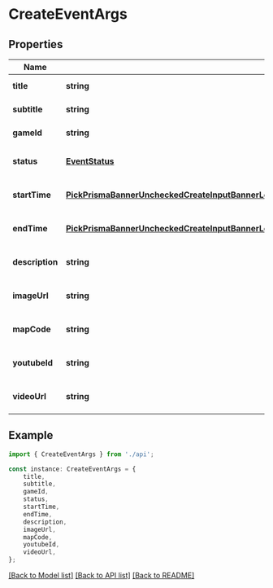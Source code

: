 # CreateEventArgs


## Properties

Name | Type | Description | Notes
------------ | ------------- | ------------- | -------------
**title** | **string** |  | [default to undefined]
**subtitle** | **string** |  | [default to undefined]
**gameId** | **string** |  | [default to undefined]
**status** | [**EventStatus**](EventStatus.md) |  | [optional] [default to undefined]
**startTime** | [**PickPrismaBannerUncheckedCreateInputBannerLocationOrStartTimeOrDesktopImageUrlOrMobileImageUrlOrEventIdStartTime**](PickPrismaBannerUncheckedCreateInputBannerLocationOrStartTimeOrDesktopImageUrlOrMobileImageUrlOrEventIdStartTime.md) |  | [optional] [default to undefined]
**endTime** | [**PickPrismaBannerUncheckedCreateInputBannerLocationOrStartTimeOrDesktopImageUrlOrMobileImageUrlOrEventIdStartTime**](PickPrismaBannerUncheckedCreateInputBannerLocationOrStartTimeOrDesktopImageUrlOrMobileImageUrlOrEventIdStartTime.md) |  | [optional] [default to undefined]
**description** | **string** |  | [optional] [default to undefined]
**imageUrl** | **string** |  | [optional] [default to undefined]
**mapCode** | **string** |  | [optional] [default to undefined]
**youtubeId** | **string** |  | [optional] [default to undefined]
**videoUrl** | **string** |  | [optional] [default to undefined]

## Example

```typescript
import { CreateEventArgs } from './api';

const instance: CreateEventArgs = {
    title,
    subtitle,
    gameId,
    status,
    startTime,
    endTime,
    description,
    imageUrl,
    mapCode,
    youtubeId,
    videoUrl,
};
```

[[Back to Model list]](../README.md#documentation-for-models) [[Back to API list]](../README.md#documentation-for-api-endpoints) [[Back to README]](../README.md)
